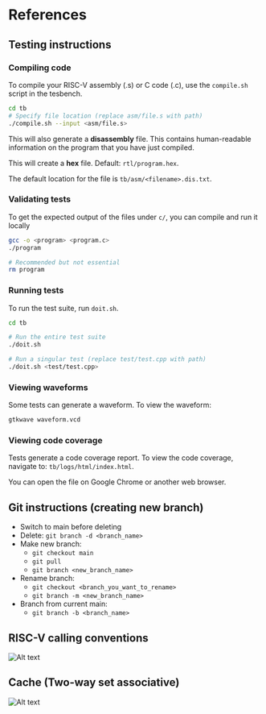# References

## Testing instructions

### Compiling code

To compile your RISC-V assembly (.s) or C code (.c), use the `compile.sh` 
script in the tesbench.

```bash
cd tb
# Specify file location (replace asm/file.s with path)
./compile.sh --input <asm/file.s>
```

This will also generate a **disassembly** file. This contains human-readable 
information on the program that you have just compiled.

This will create a **hex** file. Default: `rtl/program.hex`.

The default location for the file is `tb/asm/<filename>.dis.txt`.

### Validating tests

To get the expected output of the files under `c/`, you can compile and run it
locally

```bash
gcc -o <program> <program.c>
./program

# Recommended but not essential
rm program
```

### Running tests

To run the test suite, run `doit.sh`.

```bash
cd tb

# Run the entire test suite
./doit.sh                   

# Run a singular test (replace test/test.cpp with path)
./doit.sh <test/test.cpp>   
```

### Viewing waveforms

Some tests can generate a waveform. To view the waveform:

```bash
gtkwave waveform.vcd
```

### Viewing code coverage

Tests generate a code coverage report. To view the code coverage,
navigate to: `tb/logs/html/index.html`.

You can open the file on Google Chrome or another web browser.

## Git instructions (creating new branch)
- Switch to main before deleting
- Delete: `git branch -d <branch_name>`
- Make new branch:
  - `git checkout main`
  - `git pull`
  - `git branch <new_branch_name>`
- Rename branch:
  - `git checkout <branch_you_want_to_rename>`
  - `git branch -m <new_branch_name>`
- Branch from current main:
  - `git branch -b <branch_name>`

## RISC-V calling conventions
![Alt text](../images/calling_convention.png)

## Cache (Two-way set associative)
![Alt text](<../images/cache.png>)
